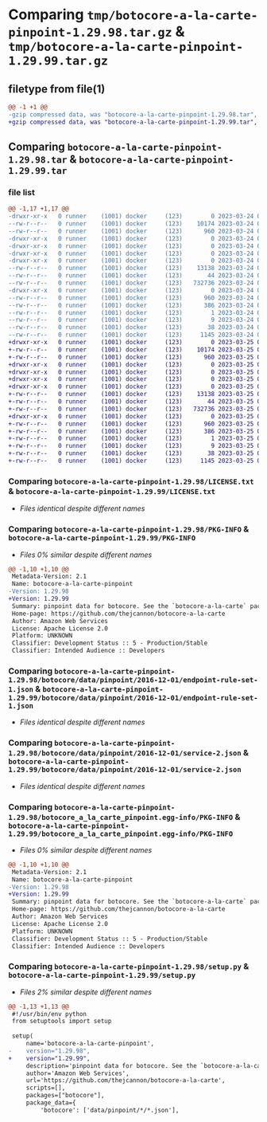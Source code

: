 # Comparing `tmp/botocore-a-la-carte-pinpoint-1.29.98.tar.gz` & `tmp/botocore-a-la-carte-pinpoint-1.29.99.tar.gz`

## filetype from file(1)

```diff
@@ -1 +1 @@
-gzip compressed data, was "botocore-a-la-carte-pinpoint-1.29.98.tar", last modified: Fri Mar 24 01:24:32 2023, max compression
+gzip compressed data, was "botocore-a-la-carte-pinpoint-1.29.99.tar", last modified: Sat Mar 25 01:22:58 2023, max compression
```

## Comparing `botocore-a-la-carte-pinpoint-1.29.98.tar` & `botocore-a-la-carte-pinpoint-1.29.99.tar`

### file list

```diff
@@ -1,17 +1,17 @@
-drwxr-xr-x   0 runner    (1001) docker     (123)        0 2023-03-24 01:24:32.522071 botocore-a-la-carte-pinpoint-1.29.98/
--rw-r--r--   0 runner    (1001) docker     (123)    10174 2023-03-24 01:24:32.000000 botocore-a-la-carte-pinpoint-1.29.98/LICENSE.txt
--rw-r--r--   0 runner    (1001) docker     (123)      960 2023-03-24 01:24:32.522071 botocore-a-la-carte-pinpoint-1.29.98/PKG-INFO
-drwxr-xr-x   0 runner    (1001) docker     (123)        0 2023-03-24 01:24:32.522071 botocore-a-la-carte-pinpoint-1.29.98/botocore/
-drwxr-xr-x   0 runner    (1001) docker     (123)        0 2023-03-24 01:24:32.522071 botocore-a-la-carte-pinpoint-1.29.98/botocore/data/
-drwxr-xr-x   0 runner    (1001) docker     (123)        0 2023-03-24 01:24:32.522071 botocore-a-la-carte-pinpoint-1.29.98/botocore/data/pinpoint/
-drwxr-xr-x   0 runner    (1001) docker     (123)        0 2023-03-24 01:24:32.522071 botocore-a-la-carte-pinpoint-1.29.98/botocore/data/pinpoint/2016-12-01/
--rw-r--r--   0 runner    (1001) docker     (123)    13138 2023-03-24 01:23:57.000000 botocore-a-la-carte-pinpoint-1.29.98/botocore/data/pinpoint/2016-12-01/endpoint-rule-set-1.json
--rw-r--r--   0 runner    (1001) docker     (123)       44 2023-03-24 01:23:57.000000 botocore-a-la-carte-pinpoint-1.29.98/botocore/data/pinpoint/2016-12-01/examples-1.json
--rw-r--r--   0 runner    (1001) docker     (123)   732736 2023-03-24 01:23:57.000000 botocore-a-la-carte-pinpoint-1.29.98/botocore/data/pinpoint/2016-12-01/service-2.json
-drwxr-xr-x   0 runner    (1001) docker     (123)        0 2023-03-24 01:24:32.522071 botocore-a-la-carte-pinpoint-1.29.98/botocore_a_la_carte_pinpoint.egg-info/
--rw-r--r--   0 runner    (1001) docker     (123)      960 2023-03-24 01:24:32.000000 botocore-a-la-carte-pinpoint-1.29.98/botocore_a_la_carte_pinpoint.egg-info/PKG-INFO
--rw-r--r--   0 runner    (1001) docker     (123)      386 2023-03-24 01:24:32.000000 botocore-a-la-carte-pinpoint-1.29.98/botocore_a_la_carte_pinpoint.egg-info/SOURCES.txt
--rw-r--r--   0 runner    (1001) docker     (123)        1 2023-03-24 01:24:32.000000 botocore-a-la-carte-pinpoint-1.29.98/botocore_a_la_carte_pinpoint.egg-info/dependency_links.txt
--rw-r--r--   0 runner    (1001) docker     (123)        9 2023-03-24 01:24:32.000000 botocore-a-la-carte-pinpoint-1.29.98/botocore_a_la_carte_pinpoint.egg-info/top_level.txt
--rw-r--r--   0 runner    (1001) docker     (123)       38 2023-03-24 01:24:32.522071 botocore-a-la-carte-pinpoint-1.29.98/setup.cfg
--rw-r--r--   0 runner    (1001) docker     (123)     1145 2023-03-24 01:24:32.000000 botocore-a-la-carte-pinpoint-1.29.98/setup.py
+drwxr-xr-x   0 runner    (1001) docker     (123)        0 2023-03-25 01:22:58.192472 botocore-a-la-carte-pinpoint-1.29.99/
+-rw-r--r--   0 runner    (1001) docker     (123)    10174 2023-03-25 01:22:57.000000 botocore-a-la-carte-pinpoint-1.29.99/LICENSE.txt
+-rw-r--r--   0 runner    (1001) docker     (123)      960 2023-03-25 01:22:58.192472 botocore-a-la-carte-pinpoint-1.29.99/PKG-INFO
+drwxr-xr-x   0 runner    (1001) docker     (123)        0 2023-03-25 01:22:58.188471 botocore-a-la-carte-pinpoint-1.29.99/botocore/
+drwxr-xr-x   0 runner    (1001) docker     (123)        0 2023-03-25 01:22:58.188471 botocore-a-la-carte-pinpoint-1.29.99/botocore/data/
+drwxr-xr-x   0 runner    (1001) docker     (123)        0 2023-03-25 01:22:58.188471 botocore-a-la-carte-pinpoint-1.29.99/botocore/data/pinpoint/
+drwxr-xr-x   0 runner    (1001) docker     (123)        0 2023-03-25 01:22:58.188471 botocore-a-la-carte-pinpoint-1.29.99/botocore/data/pinpoint/2016-12-01/
+-rw-r--r--   0 runner    (1001) docker     (123)    13138 2023-03-25 01:22:12.000000 botocore-a-la-carte-pinpoint-1.29.99/botocore/data/pinpoint/2016-12-01/endpoint-rule-set-1.json
+-rw-r--r--   0 runner    (1001) docker     (123)       44 2023-03-25 01:22:12.000000 botocore-a-la-carte-pinpoint-1.29.99/botocore/data/pinpoint/2016-12-01/examples-1.json
+-rw-r--r--   0 runner    (1001) docker     (123)   732736 2023-03-25 01:22:12.000000 botocore-a-la-carte-pinpoint-1.29.99/botocore/data/pinpoint/2016-12-01/service-2.json
+drwxr-xr-x   0 runner    (1001) docker     (123)        0 2023-03-25 01:22:58.192472 botocore-a-la-carte-pinpoint-1.29.99/botocore_a_la_carte_pinpoint.egg-info/
+-rw-r--r--   0 runner    (1001) docker     (123)      960 2023-03-25 01:22:58.000000 botocore-a-la-carte-pinpoint-1.29.99/botocore_a_la_carte_pinpoint.egg-info/PKG-INFO
+-rw-r--r--   0 runner    (1001) docker     (123)      386 2023-03-25 01:22:58.000000 botocore-a-la-carte-pinpoint-1.29.99/botocore_a_la_carte_pinpoint.egg-info/SOURCES.txt
+-rw-r--r--   0 runner    (1001) docker     (123)        1 2023-03-25 01:22:58.000000 botocore-a-la-carte-pinpoint-1.29.99/botocore_a_la_carte_pinpoint.egg-info/dependency_links.txt
+-rw-r--r--   0 runner    (1001) docker     (123)        9 2023-03-25 01:22:58.000000 botocore-a-la-carte-pinpoint-1.29.99/botocore_a_la_carte_pinpoint.egg-info/top_level.txt
+-rw-r--r--   0 runner    (1001) docker     (123)       38 2023-03-25 01:22:58.192472 botocore-a-la-carte-pinpoint-1.29.99/setup.cfg
+-rw-r--r--   0 runner    (1001) docker     (123)     1145 2023-03-25 01:22:57.000000 botocore-a-la-carte-pinpoint-1.29.99/setup.py
```

### Comparing `botocore-a-la-carte-pinpoint-1.29.98/LICENSE.txt` & `botocore-a-la-carte-pinpoint-1.29.99/LICENSE.txt`

 * *Files identical despite different names*

### Comparing `botocore-a-la-carte-pinpoint-1.29.98/PKG-INFO` & `botocore-a-la-carte-pinpoint-1.29.99/PKG-INFO`

 * *Files 0% similar despite different names*

```diff
@@ -1,10 +1,10 @@
 Metadata-Version: 2.1
 Name: botocore-a-la-carte-pinpoint
-Version: 1.29.98
+Version: 1.29.99
 Summary: pinpoint data for botocore. See the `botocore-a-la-carte` package for more info.
 Home-page: https://github.com/thejcannon/botocore-a-la-carte
 Author: Amazon Web Services
 License: Apache License 2.0
 Platform: UNKNOWN
 Classifier: Development Status :: 5 - Production/Stable
 Classifier: Intended Audience :: Developers
```

### Comparing `botocore-a-la-carte-pinpoint-1.29.98/botocore/data/pinpoint/2016-12-01/endpoint-rule-set-1.json` & `botocore-a-la-carte-pinpoint-1.29.99/botocore/data/pinpoint/2016-12-01/endpoint-rule-set-1.json`

 * *Files identical despite different names*

### Comparing `botocore-a-la-carte-pinpoint-1.29.98/botocore/data/pinpoint/2016-12-01/service-2.json` & `botocore-a-la-carte-pinpoint-1.29.99/botocore/data/pinpoint/2016-12-01/service-2.json`

 * *Files identical despite different names*

### Comparing `botocore-a-la-carte-pinpoint-1.29.98/botocore_a_la_carte_pinpoint.egg-info/PKG-INFO` & `botocore-a-la-carte-pinpoint-1.29.99/botocore_a_la_carte_pinpoint.egg-info/PKG-INFO`

 * *Files 0% similar despite different names*

```diff
@@ -1,10 +1,10 @@
 Metadata-Version: 2.1
 Name: botocore-a-la-carte-pinpoint
-Version: 1.29.98
+Version: 1.29.99
 Summary: pinpoint data for botocore. See the `botocore-a-la-carte` package for more info.
 Home-page: https://github.com/thejcannon/botocore-a-la-carte
 Author: Amazon Web Services
 License: Apache License 2.0
 Platform: UNKNOWN
 Classifier: Development Status :: 5 - Production/Stable
 Classifier: Intended Audience :: Developers
```

### Comparing `botocore-a-la-carte-pinpoint-1.29.98/setup.py` & `botocore-a-la-carte-pinpoint-1.29.99/setup.py`

 * *Files 2% similar despite different names*

```diff
@@ -1,13 +1,13 @@
 #!/usr/bin/env python
 from setuptools import setup
 
 setup(
     name='botocore-a-la-carte-pinpoint',
-    version="1.29.98",
+    version="1.29.99",
     description='pinpoint data for botocore. See the `botocore-a-la-carte` package for more info.',
     author='Amazon Web Services',
     url='https://github.com/thejcannon/botocore-a-la-carte',
     scripts=[],
     packages=["botocore"],
     package_data={
         'botocore': ['data/pinpoint/*/*.json'],
```

